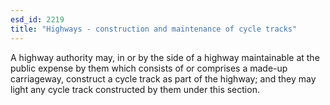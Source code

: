 ```yaml
---
esd_id: 2219
title: "Highways - construction and maintenance of cycle tracks"
---
```


A highway authority may, in or by the side of a highway maintainable at the public expense by them which consists of or comprises a made-up carriageway, construct a cycle track as part of the highway; and they may light any cycle track constructed by them under this section.

